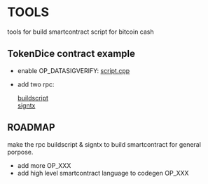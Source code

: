 # TOOLS
tools for build smartcontract script for bitcoin cash   

## TokenDice contract example   

* enable OP_DATASIGVERIFY: [script.cpp][script] 
* add two rpc:

  [buildscript][rtx]  
  [signtx][rtx]   

## ROADMAP   

make the rpc buildscript & signtx  to build smartcontract for general porpose.   

* add more OP_XXX  
* add high level smartcontract language to codegen OP_XXX




[rtx]:./BitcoinUnlimited-bucash1.3.0.1/src/rpc/rawtransaction.cpp
[script]:././BitcoinUnlimited-bucash1.3.0.1/src/script/script.cpp



